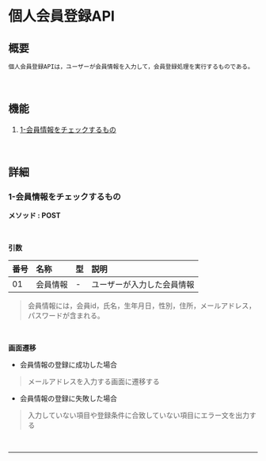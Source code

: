 # 個人会員登録API

## 概要

```txt
個人会員登録APIは，ユーザーが会員情報を入力して，会員登録処理を実行するものである。
```

<br>

## 機能

1. [1-会員情報をチェックするもの](#1-会員情報をチェックするもの)

<br>


## 詳細

### 1-会員情報をチェックするもの
**メソッド : POST**

<br>

**引数**

|番号|名称|型|説明|
|:--|:--|:--|:--|
|01|会員情報|-|ユーザーが入力した会員情報|


>会員情報には，会員id，氏名，生年月日，性別，住所，メールアドレス，パスワードが含まれる。

<br>

**画面遷移**

- 会員情報の登録に成功した場合

> メールアドレスを入力する画面に遷移する

- 会員情報の登録に失敗した場合

> 入力していない項目や登録条件に合致していない項目にエラー文を出力する

<br>

---